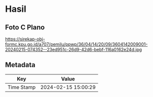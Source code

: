 # Hasil

## Foto C Plano

https://sirekap-obj-formc.kpu.go.id/a707/pemilu/ppwp/36/04/14/20/09/3604142009001-20240215-074352--23ed951c-26d9-42d6-bebf-116a0162e24d.jpg


## Metadata

| Key        | Value               |
| ---------- | ------------------- |
| Time Stamp | 2024-02-15 15:00:29 |



